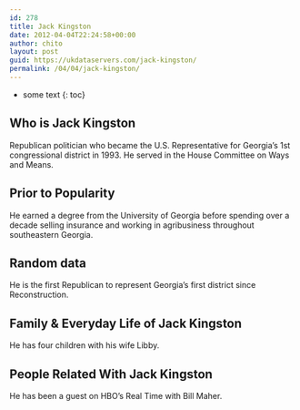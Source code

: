 ```yaml
---
id: 278
title: Jack Kingston
date: 2012-04-04T22:24:58+00:00
author: chito
layout: post
guid: https://ukdataservers.com/jack-kingston/
permalink: /04/04/jack-kingston/
---
```


* some text
{: toc}


## Who is  Jack Kingston
                  
                  
                  
Republican politician who became the U.S. Representative for Georgia&#8217;s 1st congressional district in 1993. He served in the House Committee on Ways and Means.
                  
                
                
                
## Prior to Popularity 
                  
                  
                  
He earned a degree from the University of Georgia before spending over a decade selling insurance and working in agribusiness throughout southeastern Georgia.
                  
                
                
                
## Random data 
                  
                  
                  
He is the first Republican to represent Georgia&#8217;s first district since Reconstruction.
                  
                
                
                
## Family & Everyday Life of Jack Kingston
                  
                  
                  
He has four children with his wife Libby.
                  
                
                
                
## People Related With  Jack Kingston
                  
                  
                  
He has been a guest on HBO&#8217;s Real Time with Bill Maher.
                  
                
              
            
          
          
          
    
    
  
